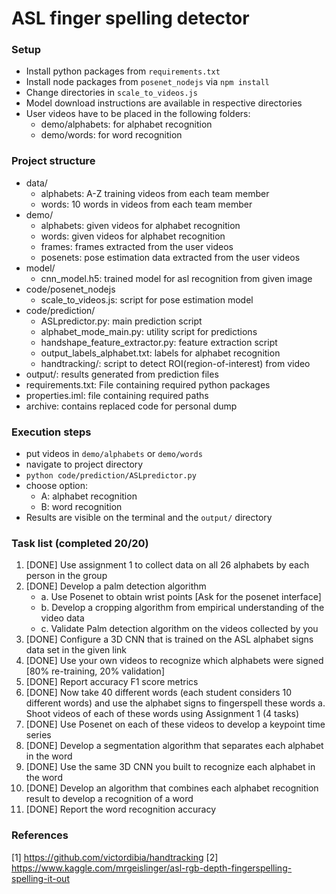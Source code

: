 # ASL finger spelling detector
### Setup
* Install python packages from `requirements.txt`
* Install node packages from `posenet_nodejs` via `npm install` 
* Change directories in `scale_to_videos.js`
* Model download instructions are available in respective directories
* User videos have to be placed in the following folders:
    * demo/alphabets: for alphabet recognition
    * demo/words: for word recognition

### Project structure
* data/
    * alphabets: A-Z training videos from each team member
    * words: 10 words in videos from each team member
* demo/
    * alphabets: given videos for alphabet recognition
    * words: given videos for alphabet recognition
    * frames: frames extracted from the user videos
    * posenets: pose estimation data extracted from the user videos
* model/
    * cnn_model.h5: trained model for asl recognition from given image
* code/posenet_nodejs
    * scale_to_videos.js: script for pose estimation model 
* code/prediction/
    * ASLpredictor.py: main prediction script
    * alphabet_mode_main.py: utility script for predictions
    * handshape_feature_extractor.py: feature extraction script
    * output_labels_alphabet.txt: labels for alphabet recognition
    * handtracking/: script to detect ROI(region-of-interest) from video
* output/: results generated from prediction files
* requirements.txt: File containing required python packages
* properties.iml: file containing required paths
* archive: contains replaced code for personal dump

### Execution steps
* put videos in `demo/alphabets` or `demo/words`
* navigate to project directory
* `python code/prediction/ASLpredictor.py`
* choose option:
    * A: alphabet recognition
    * B: word recognition
* Results are visible on the terminal and the `output/` directory

### Task list (completed 20/20)
1. [DONE] Use assignment 1 to collect data on all 26 alphabets by each person in the group
2. [DONE] Develop a palm detection algorithm 
    - a. Use Posenet to obtain wrist points [Ask for the posenet interface]
    - b. Develop a cropping algorithm from empirical understanding of the video data
    - c. Validate Palm detection algorithm on the videos collected by you
3. [DONE] Configure a 3D CNN that is trained on the ASL alphabet signs data set in the given link
4. [DONE] Use your own videos to recognize which alphabets were signed [80% re-training, 20% validation]
5. [DONE] Report accuracy F1 score metrics
6. [DONE] Now take 40 different words (each student considers 10 different words) and use the alphabet signs to fingerspell these words
    a. Shoot videos of each of these words using Assignment 1 (4 tasks)
7. [DONE] Use Posenet on each of these videos to develop a keypoint time series
8. [DONE] Develop a segmentation algorithm that separates each alphabet in the word
9. [DONE] Use the same 3D CNN you built to recognize each alphabet in the word
10. [DONE] Develop an algorithm that combines each alphabet recognition result to develop a recognition of a word
11. [DONE] Report the word recognition accuracy

### References
[1] https://github.com/victordibia/handtracking
[2] https://www.kaggle.com/mrgeislinger/asl-rgb-depth-fingerspelling-spelling-it-out